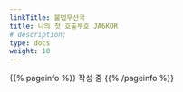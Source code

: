 ```yaml
---
linkTitle: 불법무선국
title: 나의 첫 호출부호 JA6KOR
# description: 
type: docs
weight: 10
---
```


{{% pageinfo %}}
작성 중
{{% /pageinfo %}} 